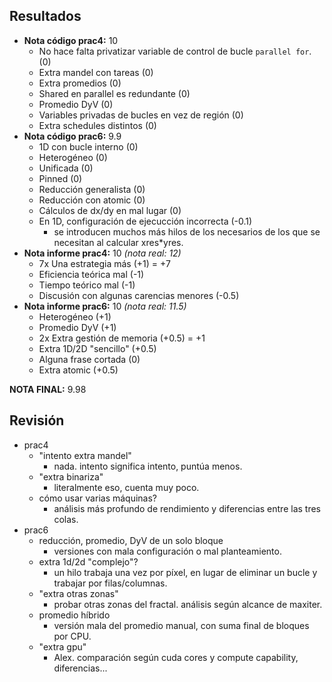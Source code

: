 ## Resultados
- **Nota código prac4:** 10
	- No hace falta privatizar variable de control de bucle `parallel for`. (0)
	- Extra mandel con tareas (0)
	- Extra promedios (0)
	- Shared en parallel es redundante (0)
	- Promedio DyV (0)
	- Variables privadas de bucles en vez de región (0)
	- Extra schedules distintos (0)
- **Nota código prac6:** 9.9
	- 1D con bucle interno (0)
	- Heterogéneo (0)
	- Unificada (0)
	- Pinned (0)
	- Reducción generalista (0)
	- Reducción con atomic (0)
	- Cálculos de dx/dy en mal lugar (0)
	- En 1D, configuración de ejecucción incorrecta (-0.1)
    	- se introducen muchos más hilos de los necesarios de los que se necesitan al calcular xres*yres.
- **Nota informe prac4:** 10 *(nota real: 12)*
	- 7x Una estrategia más (+1) = +7
	- Eficiencia teórica mal (-1)
	- Tiempo teórico mal (-1)
	- Discusión con algunas carencias menores (-0.5)
- **Nota informe prac6:** 10 *(nota real: 11.5)*
	- Heterogéneo (+1)
	- Promedio DyV (+1)
	- 2x Extra gestión de memoria (+0.5) = +1
	- Extra 1D/2D "sencillo" (+0.5)
	- Alguna frase cortada (0)
	- Extra atomic (+0.5)

**NOTA FINAL:** 9.98

## Revisión
- prac4
	- "intento extra mandel"
    	- nada. intento significa intento, puntúa menos.
	- "extra binariza"
    	- literalmente eso, cuenta muy poco.
	- cómo usar varias máquinas?
    	- análisis más profundo de rendimiento y diferencias entre las tres colas.
- prac6
	- reducción, promedio, DyV de un solo bloque
    	- versiones con mala configuración o mal planteamiento.
	- extra 1d/2d "complejo"?
    	- un hilo trabaja una vez por píxel, en lugar de eliminar un bucle y trabajar por filas/columnas.
	- "extra otras zonas"
    	- probar otras zonas del fractal. análisis según alcance de maxiter.
	- promedio híbrido
    	- versión mala del promedio manual, con suma final de bloques por CPU.
	- "extra gpu"
    	- Alex. comparación según cuda cores y compute capability, diferencias...

